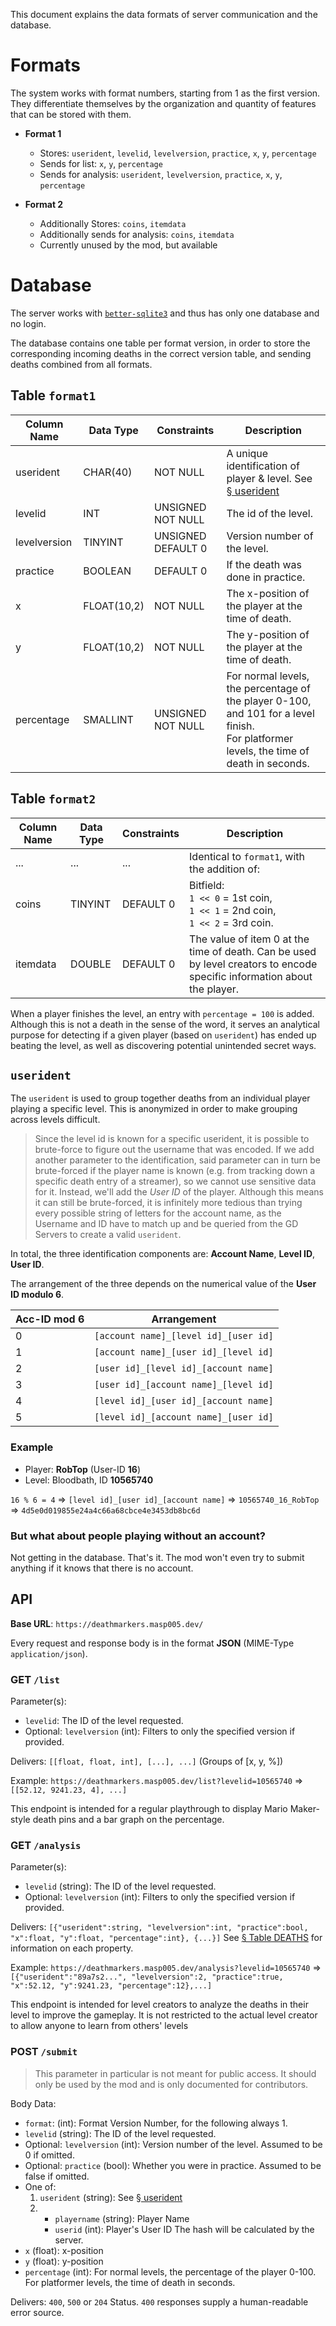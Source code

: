 This document explains the data formats of server communication and the database.

# Formats

The system works with format numbers, starting from 1 as the first version. They differentiate themselves by the organization and quantity of features that can be stored with them.

- **Format 1**
  - Stores: `userident`, `levelid`, `levelversion`, `practice`, `x`, `y`, `percentage`
  - Sends for list: `x`, `y`, `percentage`
  - Sends for analysis: `userident`, `levelversion`, `practice`, `x`, `y`, `percentage`

- **Format 2**
  - Additionally Stores: `coins`, `itemdata`
  - Additionally sends for analysis: `coins`, `itemdata`
  - Currently unused by the mod, but available

# Database

The server works with [`better-sqlite3`](https://www.npmjs.com/package/better-sqlite3) and thus has only one database and no login.

The database contains one table per format version, in order to store the corresponding incoming deaths in the correct version table, and sending deaths combined from all formats.

## Table `format1`

| Column Name | Data Type | Constraints | Description |
|-|-|-|-|
| userident | CHAR(40) | NOT NULL | A unique identification of player & level. See [§ userident](#userident) |
| levelid | INT | UNSIGNED NOT NULL | The id of the level.
| levelversion | TINYINT | UNSIGNED DEFAULT 0 | Version number of the level. |
| practice | BOOLEAN | DEFAULT 0 | If the death was done in practice. |
| x | FLOAT(10,2) | NOT NULL | The x-position of the player at the time of death. |
| y | FLOAT(10,2) | NOT NULL | The y-position of the player at the time of death. |
| percentage | SMALLINT | UNSIGNED NOT NULL | For normal levels, the percentage of the player 0-100, and 101 for a level finish.<br>For platformer levels, the time of death in seconds.

## Table `format2`

| Column Name | Data Type | Constraints | Description |
|-|-|-|-|
| ... | ... | ... | Identical to `format1`, with the addition of: |
| coins | TINYINT | DEFAULT 0 | Bitfield:<br>`1 << 0` = 1st coin,<br>`1 << 1` = 2nd coin,<br>`1 << 2` = 3rd coin. |
| itemdata | DOUBLE | DEFAULT 0 | The value of item 0 at the time of death. Can be used by level creators to encode specific information about the player. |

When a player finishes the level, an entry with `percentage = 100` is added. Although this is not a death in the sense of the word, it serves an analytical purpose for detecting if a given player (based on `userident`) has ended up beating the level, as well as discovering potential unintended secret ways.

## `userident`

The `userident` is used to group together deaths from an individual player playing a specific level. This is anonymized in order to make grouping across levels difficult.

> Since the level id is known for a specific userident, it is possible to brute-force to figure out the username that was encoded. If we add another parameter to the identification, said parameter can in turn be brute-forced if the player name is known (e.g. from tracking down a specific death entry of a streamer), so we cannot use sensitive data for it. Instead, we'll add the *User ID* of the player. Although this means it can still be brute-forced, it is infinitely more tedious than trying every possible string of letters for the account name, as the Username and ID have to match up and be queried from the GD Servers to create a valid `userident`.

In total, the three identification components are: **Account Name**, **Level ID**, **User ID**.

The arrangement of the three depends on the numerical value of the **User ID modulo 6**.

Acc-ID mod 6 | Arrangement
-|-
0 | `[account name]_[level id]_[user id]`
1 | `[account name]_[user id]_[level id]`
2 | `[user id]_[level id]_[account name]`
3 | `[user id]_[account name]_[level id]`
4 | `[level id]_[user id]_[account name]`
5 | `[level id]_[account name]_[user id]`

### Example

- Player: **RobTop** (User-ID **16**)
- Level: Bloodbath, ID **10565740**

`16 % 6 = 4`
⇒ `[level id]_[user id]_[account name]`
⇒ `10565740_16_RobTop`
⇒ `4d5e0d019855e24a4c66a68cbce4e3453db8bc6d`

### But what about people playing without an account?

Not getting in the database. That's it. The mod won't even try to submit anything if it knows that there is no account.

## API

**Base URL**: `https://deathmarkers.masp005.dev/`

Every request and response body is in the format **JSON** (MIME-Type `application/json`).

### GET `/list`

Parameter(s):
- `levelid`: The ID of the level requested.
- Optional: `levelversion` (int): Filters to only the specified version if provided.

Delivers: `[[float, float, int], [...], ...]` (Groups of [x, y, %])

Example: `https://deathmarkers.masp005.dev/list?levelid=10565740`
⇒ `[[52.12, 9241.23, 4], ...]`

This endpoint is intended for a regular playthrough to display Mario Maker-style death pins and a bar graph on the percentage.

### GET `/analysis`

Parameter(s):
- `levelid` (string): The ID of the level requested.
- Optional: `levelversion` (int): Filters to only the specified version if provided.

Delivers: `[{"userident":string, "levelversion":int, "practice":bool, "x":float, "y":float, "percentage":int}, {...}]`
See [§ Table DEATHS](#table-format1) for information on each property.

Example: `https://deathmarkers.masp005.dev/analysis?levelid=10565740`
⇒ `[{"userident":"89a7s2...", "levelversion":2, "practice":true, "x":52.12, "y":9241.23, "percentage":12},...]`

This endpoint is intended for level creators to analyze the deaths in their level to improve the gameplay. It is not restricted to the actual level creator to allow anyone to learn from others' levels

### POST `/submit`

> This parameter in particular is not meant for public access. It should only be used by the mod and is only documented for contributors.

Body Data:
- `format`: (int): Format Version Number, for the following always 1.
- `levelid` (string): The ID of the level requested.
- Optional: `levelversion` (int): Version number of the level. Assumed to be 0 if omitted.
- Optional: `practice` (bool): Whether you were in practice. Assumed to be false if omitted.
- One of:
  1. `userident` (string): See [§ userident](#userident)
  2. - `playername` (string): Player Name
     - `userid` (int): Player's User ID
     The hash will be calculated by the server.
- `x` (float): x-position
- `y` (float): y-position
- `percentage` (int): For normal levels, the percentage of the player 0-100. For platformer levels, the time of death in seconds.
<!--
- Optional: One of:
  1. `coins` (int): Integer Bitfield, see above.
  2. - `coin1` (boolean): Whether coin 1 was collected.
     - `coin2` (boolean): Whether coin 2 was collected.
     - `coin3` (boolean): Whether coin 3 was collected.
     Each of these are optional, assuming `false` if omitted.
- Optional: `itemdata` (double): Value of Item ID 0.
-->

Delivers: `400`, `500` or `204` Status. `400` responses supply a human-readable error source.